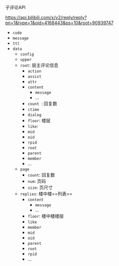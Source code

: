 子评论API

<https://api.bilibili.com/x/v2/reply/reply?pn=1&type=1&oid=4168443&ps=10&root=90939747>



- `code`
- `message`
- `ttl`
- `data`
  - `config`
  - `upper`
  - `root`: 层主评论信息
    - `action`
    - `assist`
    - `attr`
    - `content`
      - `message`
      - ...
    - `count `: 回复数
    - `ctime`
    - `dialog`
    - `floor`: 楼层
    - `like`:
    - `mid`
    - `oid`
    - `rpid`
    - `root`
    - `parent`
    - `member`
    - ...
  - `page`
    - `count`: 回复数
    - `num`: 页码
    - `size`: 页尺寸
  - `replies`: 楼中楼==列表==
    - `content`
      - `message`
      - ...
    - `floor`: 楼中楼楼层
    - `like`
    - `member`
    - `mid`
    - `oid`
    - `parent`
    - `root`
    - `rpid`
    - ...

